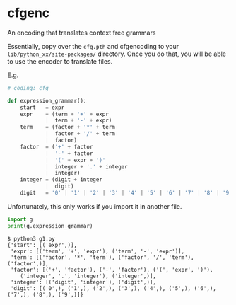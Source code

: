 # cfgenc
An encoding that translates context free grammars

Essentially, copy over the `cfg.pth` and cfgencoding to your
`lib/python_xx/site-packages/` directory. Once you do that, you will
be able to use the encoder to translate files.

E.g.

```python
# coding: cfg

def expression_grammar():
    start   = expr
    expr    = (term + '+' + expr
            |  term + '-' + expr)
    term    = (factor + '*' + term
            |  factor + '/' + term
            |  factor)
    factor  = ('+' + factor
            |  '-' + factor
            |  '(' + expr + ')'
            |  integer + '.' + integer
            |  integer)
    integer = (digit + integer
            |  digit)
    digit   = '0' | '1' | '2' | '3' | '4' | '5' | '6' | '7' | '8' | '9'
```

Unfortunately, this only works if you import it in another file.

```python
import g
print(g.expression_grammar)
```

```shell
$ python3 g1.py            
{'start': [('expr',)], 
 'expr': [('term', '+', 'expr'), ('term', '-', 'expr')],
 'term': [('factor', '*', 'term'), ('factor', '/', 'term'), ('factor',)],
 'factor': [('+', 'factor'), ('-', 'factor'), ('(', 'expr', ')'), 
    ('integer', '.', 'integer'), ('integer',)], 
 'integer': [('digit', 'integer'), ('digit',)], 
 'digit': [('0',), ('1',), ('2',), ('3',), ('4',), ('5',), ('6',), ('7',), ('8',), ('9',)]}
```
